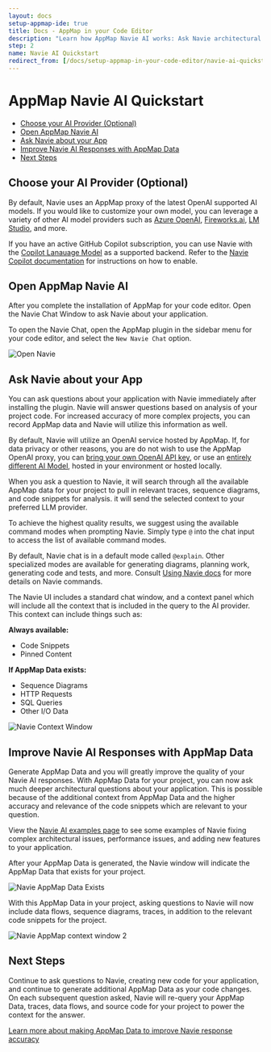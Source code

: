 ```yaml
---
layout: docs
setup-appmap-ide: true
title: Docs - AppMap in your Code Editor
description: "Learn how AppMap Navie AI works: Ask Navie architectural level questions about your code and use AppMap Data as"
step: 2
name: Navie AI Quickstart
redirect_from: [/docs/setup-appmap-in-your-code-editor/navie-ai-quickstart]
---
```


# AppMap Navie AI Quickstart

- [Choose your AI Provider (Optional)](#choose-your-ai-provider-optional)
- [Open AppMap Navie AI](#open-appmap-navie-ai)
- [Ask Navie about your App](#ask-navie-about-your-app)
- [Improve Navie AI Responses with AppMap Data](#improve-navie-ai-responses-with-appmap-data)
- [Next Steps](#next-steps)

## Choose your AI Provider (Optional)

By default, Navie uses an AppMap proxy of the latest OpenAI supported AI models. If you would like to customize your own model, you can leverage a variety of other AI model providers such as [Azure OpenAI](https://appmap.io/docs/navie-reference#azure-openai), [Fireworks.ai](https://appmap.io/docs/navie-reference#fireworks-ai), [LM Studio](https://appmap.io/docs/navie-reference#lm-studio), and more.  

If you have an active GitHub Copilot subscription, you can use Navie with the [Copilot Lanauage Model](/docs/navie-reference/navie-bring-your-own-model-examples.html#github-copilot-language-model) as a supported backend. Refer to the [Navie Copilot documentation](/docs/navie-reference/navie-bring-your-own-model-examples.html#github-copilot-language-model) for instructions on how to enable.

## Open AppMap Navie AI

After you complete the installation of AppMap for your code editor. Open the Navie Chat Window to ask Navie about your application. 

To open the Navie Chat, open the AppMap plugin in the sidebar menu for your code editor, and select the `New Navie Chat` option.

![Open Navie](/assets/img/open-navie.webp)

## Ask Navie about your App

You can ask questions about your application with Navie immediately after installing the plugin. Navie will answer questions based on analysis of your project code. For increased accuracy of more complex projects, you can record AppMap data and Navie will utilize this information as well.

By default, Navie will utilize an OpenAI service hosted by AppMap. If, for data privacy or other reasons, you are do not wish to use the AppMap OpenAI proxy, you can [bring your own OpenAI API key](/docs/using-navie-ai/bring-your-own-model.html#bring-your-own-openai-api-key-byok), or use an [entirely different AI Model](/docs/using-navie-ai/bring-your-own-model.html#ollama), hosted in your environment or hosted locally.

When you ask a question to Navie, it will search through all the available AppMap data for your project to pull in relevant traces, sequence diagrams, and code snippets for analysis. it will send the selected context to your preferred LLM provider.

To achieve the highest quality results, we suggest using the available command modes when prompting Navie. Simply type `@` into the chat input to access the list of available command modes.

By default, Navie chat is in a default mode called `@explain`. Other specialized modes are available for generating diagrams, planning work, generating code and tests, and more. Consult [Using Navie docs](/docs/navie-reference/navie-commands.html) for more details on Navie commands.

The Navie UI includes a standard chat window, and a context panel which will include all the context that is included in the query to the AI provider.  This context can include things such as:

**Always available:**  
- Code Snippets
- Pinned Content

**If AppMap Data exists:**  
- Sequence Diagrams
- HTTP Requests
- SQL Queries
- Other I/O Data

![Navie Context Window](/assets/img/navie-context-window.webp)

## Improve Navie AI Responses with AppMap Data

Generate AppMap Data and you will greatly improve the quality of your Navie AI responses. With AppMap Data for your project, you can now ask much deeper architectural questions about your application. This is possible because of the additional context from AppMap Data and the higher accuracy and relevance of the code snippets which are relevant to your question. 

View the [Navie AI examples page](/product/examples/navie) to see some examples of Navie fixing complex architectural issues, performance issues, and adding new features to your application.

After your AppMap Data is generated, the Navie window will indicate the AppMap Data that exists for your project. 

![Navie AppMap Data Exists](/assets/img/navie-appmap-data-exists.webp)

With this AppMap Data in your project, asking questions to Navie will now include data flows, sequence diagrams, traces, in addition to the relevant code snippets for the project. 

![Navie AppMap context window 2](/assets/img/navie-appmap-context-window.webp)

## Next Steps

Continue to ask questions to Navie, creating new code for your application, and continue to generate additional AppMap Data as your code changes.  On each subsequent question asked, Navie will re-query your AppMap Data, traces, data flows, and source code for your project to power the context for the answer. 

[Learn more about making AppMap Data to improve Navie response accuracy](/docs/get-started-with-appmap/making-appmap-data)